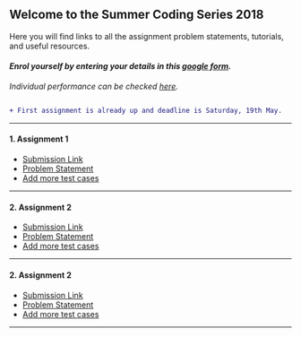 ## Welcome to the Summer Coding Series 2018

Here you will find links to all the assignment problem statements, tutorials, and useful resources. 

#### *Enrol yourself by entering your details in this [google form](https://docs.google.com/forms/d/1shb0PzRszrF47j31K58COCwauy6kpRwvwdu4eZU32Eg/edit#responses).*

*Individual performance can be checked [here](https://github.com/regstrtn/summer-coding/tree/master/instructions/perftable.md).*


```diff

+ First assignment is already up and deadline is Saturday, 19th May.

```

-----------------

#### 1. Assignment 1
  - [Submission Link](https://drive.google.com/drive/folders/1o8IOsJCed_4aiN9YR8jQdKtmLz-ZP-Ko) 
  - [Problem Statement](https://github.com/regstrtn/summer-coding/tree/master/a1)
  - [Add more test cases](https://github.com/regstrtn/summer-coding/tree/master/instructions/git.md)

----------------

#### 2. Assignment 2
  - [Submission Link](https://drive.google.com/open?id=1Yq4sCglGD9fa1TL27R-QB0gZpYCNoxkV) 
  - [Problem Statement](https://github.com/regstrtn/summer-coding/tree/master/a2)
  - [Add more test cases](https://github.com/regstrtn/summer-coding/tree/master/instructions/git.md)

----------------

#### 2. Assignment 2
  - [Submission Link](https://drive.google.com/open?id=1mPwYMY5JAfKse6ygQkv3ub3h_jTIYkhs) 
  - [Problem Statement](https://github.com/regstrtn/summer-coding/tree/master/a3)
  - [Add more test cases](https://github.com/regstrtn/summer-coding/tree/master/instructions/git.md)

----------------
